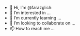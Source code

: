 - 👋 Hi, I’m @farazglich
- 👀 I’m interested in ...
- 🌱 I’m currently learning ...
- 💞️ I’m looking to collaborate on ...
- 📫 How to reach me ...

<!---
farazglich/farazglich is a ✨ special ✨ repository because its `README.md` (this file) appears on your GitHub profile.
You can click the Preview link to take a look at your changes.
--->
